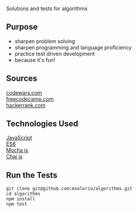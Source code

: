 Solutions and tests for algorithms

## Purpose
- sharpen problem solving
- sharpen programming and language proficiency
- practice test driven development
- because it's fun!


## Sources
[codewars.com](codewars.com)
<br/>[freecodecamp.com](freecodecamp.com)
<br/>[hackerrank.com](https://www.hackerrank.com/)

## Technologies Used
[JavaScript](https://developer.mozilla.org/en-US/docs/Web/JavaScript)
<br/>[ES6](http://es6-features.org/#Constants)
<br/>[Mocha js](https://mochajs.org/)
<br/>[Chai js](http://chaijs.com/)

## Run the Tests
```
git clone git@github.com:msolorio/algorithms.git
cd algorithms
npm install
npm test
```
